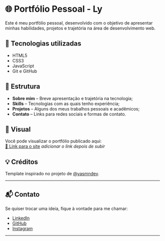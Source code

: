# 🌐 Portfólio Pessoal - Ly

Este é meu portfólio pessoal, desenvolvido com o objetivo de apresentar minhas habilidades, projetos e trajetória na área de desenvolvimento web.

## 🔧 Tecnologias utilizadas

- HTML5
- CSS3
- JavaScript
- Git e GitHub

## 📁 Estrutura

- **Sobre mim** – Breve apresentação e trajetória na tecnologia;
- **Skills** – Tecnologias com as quais tenho experiência;
- **Projetos** – Alguns dos meus trabalhos pessoais e acadêmicos;
- **Contato** – Links para redes sociais e formas de contato.

## 📸 Visual

Você pode visualizar o portfólio publicado aqui:  
[🔗 Link para o site](https://) *adicionar o link depois de subir*

## 💡 Créditos

Template inspirado no projeto de [@yasmndev](https://github.com/yasmngoncalves). 

---

## 📬 Contato

Se quiser trocar uma ideia, fique à vontade para me chamar:

- [LinkedIn](https://linkedin.com/in/.....)
- [GitHub](https://github.com/Ly93-cdm)
- [Instagram](https://www.instagram.com/no.face1359/profilecard/?igsh=M2oyaHU5NGl1ZHR2)

---
